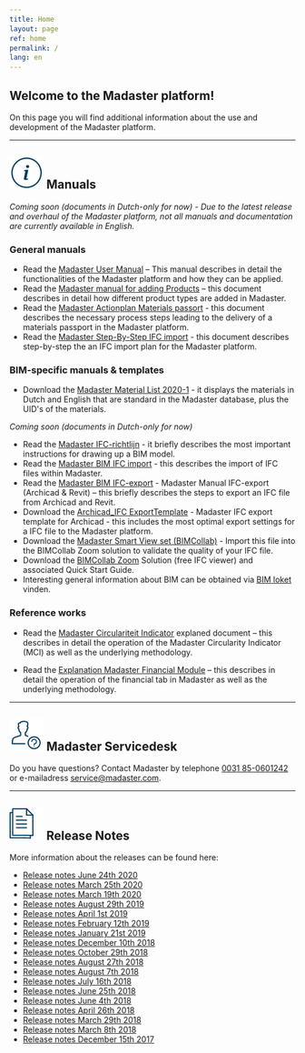 ```yaml
---
title: Home
layout: page
ref: home
permalink: /
lang: en
---
```


## Welcome to the Madaster platform!
On this page you will find additional information about the use and development of the Madaster platform.

---

## <img class="header-img" src="/assets/images/767.svg"> Manuals

_Coming soon (documents in Dutch-only for now) - Due to the latest release and overhaul of the Madaster platform, not all manuals and documentation are currently available in English._

### General manuals

 * Read the <a href="/files/Madaster ALG - User manual UK_v20-1.pdf" target="_blank">Madaster User Manual</a> – This manual describes in detail the functionalities of the Madaster platform and how they can be applied.
 * Read the <a href="/files/Madaster ALG - Manual Add Products_UK_v20-1.pdf">Madaster manual for adding Products</a> – this document describes in detail how different product types are added in Madaster.
 * Read the  <a href="/files/Madaster ALG - Action plan_UK_v20-1.pdf">Madaster Actionplan Materials passort</a> - this document describes the necessary process steps leading to the delivery of a materials passport in the Madaster platform.
  * Read the  <a href="/files/Madaster ALG_Projectroadmap Step-by-step_UK_ v19-1.pdf">Madaster Step-By-Step IFC import</a> - this document describes step-by-step the an IFC import plan for the Madaster platform.


### BIM-specific manuals & templates

  * Download the <a href="/files/Madaster BIM - Materialen Lijst 2020-1.xlsx">Madaster Material List 2020-1</a> - it displays the materials in Dutch and English that are standard in the Madaster database, plus the UID's of the materials.

_Coming soon (documents in Dutch-only for now)_
 * Read the <a href="/files/Madaster BIM-IFC guidelines UK_v20-1 UK.pdf" target="_blank">Madaster IFC-richtlijn</a> - it briefly describes the most important instructions for drawing up a BIM model.
 * Read the <a href="/files/Madaster BIM - IFC import UK_v20-1.pdf" target="_blank">Madaster BIM IFC import</a> - this describes the import of IFC files within Madaster.
 * Read the <a href="/files/Madaster BIM - IFC export UK_v20-1.pdf" target="_blank">Madaster BIM IFC-export</a> - Madaster Manual IFC-export (Archicad & Revit)</a> – this briefly describes the steps to export an IFC file from Archicad and Revit.
 * Download the <a href="/files/Archicad_ExportTemplate.tpl" target="_blank">Archicad_IFC ExportTemplate</a> - Madaster IFC export template for Archicad</a> - this includes the most optimal export settings for a IFC file to the Madaster platform.
 * Download the <a href="http://www.bimcollab.com/en/Support/Support/Downloads/BIMcollab-ZOOM" target="_blank">Madaster Smart View set (BIMCollab)</a> - Import this file into the BIMCollab Zoom solution to validate the quality of your IFC file.
 * Download the <a href="http://www.bimcollab.com/en/Support/Support/Downloads/BIMcollab-ZOOM" target="_blank">BIMCollab Zoom</a> Solution (free IFC viewer) and associated Quick Start Guide.
 * Interesting general information about BIM can be obtained via <a href="https://www.bimloket.nl/BIMbasisILS" target="_blank">BIM loket</a> vinden.



### Reference works

 * Read the <a href="/files/Madaster_Circularity_Indicator_explained_v1.1.pdf" target="_blank">Madaster Circulariteit Indicator</a> explaned document – this describes in detail the operation of the Madaster Circularity Indicator (MCI) as well as the underlying methodology.
 
* Read the <a href="/files/20180802_Toelichting_financiele_tab_V1.0_nl.pdf" target="_blank">Explanation Madaster Financial Module</a> – this describes in detail the operation of the financial tab in Madaster as well as the underlying methodology.

---

## <img class="header-img" src="/assets/images/771.svg"> Madaster Servicedesk
Do you have questions? Contact Madaster by telephone [0031 85-0601242](tel:+31850601242) or e-mailadress <service@madaster.com>.

---

## <img class="header-img" src="/assets/images/770.svg"> Release Notes

More information about the releases can be found here:

* <a href="/files/Madaster Releasenotes_2020_04_UK.pdf" target="_blank">Release notes June 24th 2020</a>
* <a href="/files/Releasenotes_Release_2020_03_UK.pdf" target="_blank">Release notes March 25th 2020</a>
* <a href="/files/Releasenotes_Release_2020_0102_UK.pdf" target="_blank">Release notes March 19th 2020</a>
* <a href="/files/Releasenotes_Release_2019.8_en.pdf" target="_blank">Release notes August 29th 2019</a>
* <a href="/files/Releasenotes_Release_2019.3_en.pdf" target="_blank">Release notes April 1st 2019</a>
* <a href="/files/Releasenotes_Release_2019.2_en.pdf" target="_blank">Release notes February 12th 2019</a>
* <a href="/files/Releasenotes_Release_2019.1_en.pdf" target="_blank">Release notes January 21st 2019</a>
* <a href="/files/Releasenotes_Release_2018.12_en.pdf" target="_blank">Release notes December 10th 2018</a>
* <a href="/files/Releasenotes_Release_2018.9_en.pdf" target="_blank">Release notes October 29th 2018</a>
* <a href="/files/Releasenotes_Release_2018.8_en.pdf" target="_blank">Release notes August 27th 2018</a>
* <a href="/files/Releasenotes_Release_2018.7_en.pdf" target="_blank">Release notes August 7th 2018</a>
* <a href="/files/Releasenotes_Release_2018.6_en.pdf" target="_blank">Release notes July 16th 2018</a>
* <a href="/files/Releasenotes_Release_2018.5_en.pdf" target="_blank">Release notes June 25th 2018</a>
* <a href="/files/Releasenotes_Release_2018.4_en.pdf" target="_blank">Release notes June 4th 2018</a>
* <a href="/files/Releasenotes_Release_2018.3_en.pdf" target="_blank">Release notes April 26th 2018</a>
* <a href="/files/Releasenotes_Release_2018.2_en.pdf" target="_blank">Release notes March 29th 2018</a>
* <a href="/files/Releasenotes_Release_2018.1_en.pdf" target="_blank">Release notes March 8th 2018</a>
* <a href="/files/Releasenotes_Release_2017.1_en.pdf" target="_blank">Release notes December 15th 2017</a>
